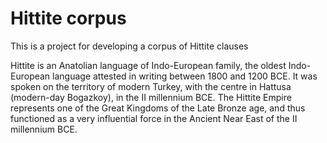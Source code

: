 # Hittite corpus

This is a project for developing a corpus of Hittite clauses

Hittite is an Anatolian language of Indo-European family, the oldest Indo-European language attested in writing between 1800 and 1200 ВСЕ. It was spoken on the territory of modern Turkey, with the centre in Hattusa (modern-day Bogazkoy), in the II millennium BCE. The Hittite Empire represents one of the Great Kingdoms of the Late Bronze age, and thus functioned as a very influential force in the Ancient Near East of the II millennium BCE.

